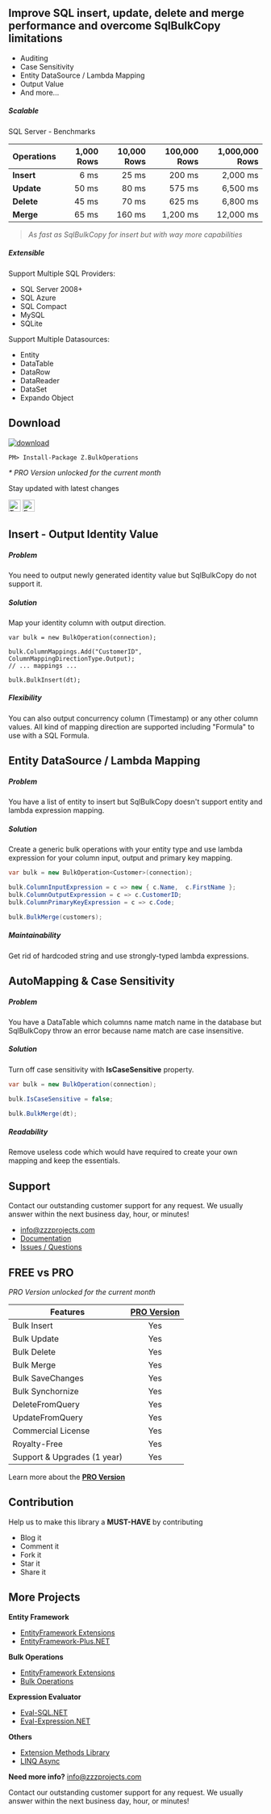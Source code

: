 ## Improve SQL insert, update, delete and merge performance and overcome SqlBulkCopy limitations
 - Auditing
 - Case Sensitivity
 - Entity DataSource / Lambda Mapping
 - Output Value
 - And more...

##### Scalable
SQL Server - Benchmarks

| Operations | 1,000 Rows | 10,000 Rows | 100,000 Rows | 1,000,000 Rows |
| ---------- | ---------: | ----------: | -----------: | -------------: |
|**Insert**  | 6 ms       | 25 ms       | 200 ms       | 2,000 ms       |
|**Update**  | 50 ms      | 80 ms       | 575 ms       | 6,500 ms       |
|**Delete**  | 45 ms      | 70 ms       | 625 ms       | 6,800 ms       |
|**Merge**   | 65 ms      | 160 ms      | 1,200 ms     | 12,000 ms      |

> _As fast as SqlBulkCopy for insert but with way more capabilities_

##### Extensible
Support Multiple SQL Providers:
- SQL Server 2008+
- SQL Azure
- SQL Compact
- MySQL
- SQLite

Support Multiple Datasources:
- Entity
- DataTable
- DataRow
- DataReader
- DataSet
- Expando Object

## Download
<a href="https://www.nuget.org/packages/Z.BulkOperations/" target="_blank"><img src="http://entityframework-plus.net/images/nuget/bulk-operations-v.svg" alt="download" /></a>
<a href="https://www.nuget.org/packages/Z.BulkOperations/" target="_blank"><img src="http://entityframework-plus.net/images/nuget/bulk-operations-d.svg" alt="" /></a>

```
PM> Install-Package Z.BulkOperations
```

_* PRO Version unlocked for the current month_

Stay updated with latest changes

<a href="https://twitter.com/zzzprojects" target="_blank"><img src="http://www.zzzprojects.com/images/twitter_follow.png" alt="Twitter Follow" height="24" /></a>
<a href="https://www.facebook.com/zzzprojects/" target="_blank"><img src="http://www.zzzprojects.com/images/facebook_like.png" alt="Facebook Like" height="24" /></a>

## Insert - Output Identity Value

##### Problem
You need to output newly generated identity value but SqlBulkCopy do not support it.

##### Solution
Map your identity column with output direction.

```
var bulk = new BulkOperation(connection);

bulk.ColumnMappings.Add("CustomerID", ColumnMappingDirectionType.Output);
// ... mappings ...

bulk.BulkInsert(dt);
```

##### Flexibility
You can also output concurrency column (Timestamp) or any other column values. All kind of mapping direction are supported including "Formula" to use with a SQL Formula.

## Entity DataSource / Lambda Mapping
##### Problem
You have a list of entity to insert but SqlBulkCopy doesn't support entity and lambda expression mapping.

##### Solution
Create a generic bulk operations with your entity type and use lambda expression for your column input, output and primary key mapping.

```csharp
var bulk = new BulkOperation<Customer>(connection);

bulk.ColumnInputExpression = c => new { c.Name,  c.FirstName };
bulk.ColumnOutputExpression = c => c.CustomerID;
bulk.ColumnPrimaryKeyExpression = c => c.Code;

bulk.BulkMerge(customers);
```

##### Maintainability
Get rid of hardcoded string and use strongly-typed lambda expressions.

## AutoMapping & Case Sensitivity
##### Problem
You have a DataTable which columns name match name in the database but SqlBulkCopy throw an error because name match are case insensitive.

##### Solution
Turn off case sensitivity with **IsCaseSensitive** property.

```csharp
var bulk = new BulkOperation(connection);

bulk.IsCaseSensitive = false;

bulk.BulkMerge(dt);
```

##### Readability
Remove useless code which would have required to create your own mapping and keep the essentials.

## Support
Contact our outstanding customer support for any request. We usually answer within the next business day, hour, or minutes!

- info@zzzprojects.com
- [Documentation](https://github.com/zzzprojects/Bulk-Operations/wiki)
- [Issues / Questions](https://github.com/zzzprojects/Bulk-Operations/issues)

## FREE vs PRO
_PRO Version unlocked for the current month_

Features                    | [PRO Version](http://bulk-operations.net/#pro)
--------                    | :-------------: |
Bulk Insert                 | Yes
Bulk Update                 | Yes
Bulk Delete                 | Yes
Bulk Merge                  | Yes
Bulk SaveChanges            | Yes
Bulk Synchornize            | Yes
DeleteFromQuery             | Yes
UpdateFromQuery             | Yes
Commercial License          | Yes
Royalty-Free                | Yes
Support & Upgrades (1 year) | Yes

Learn more about the **[PRO Version](http://bulk-operations.net/#pro)**

## Contribution

Help us to make this library a **MUST-HAVE** by contributing

 - Blog it
 - Comment it
 - Fork it
 - Star it
 - Share it

## More Projects

**Entity Framework**
- [EntityFramework Extensions](http://www.zzzprojects.com/products/dotnet-development/entity-framework-extensions/)
- [EntityFramework-Plus.NET](https://github.com/zzzprojects/EntityFramework-Plus)

**Bulk Operations**
- [EntityFramework Extensions](http://www.zzzprojects.com/products/dotnet-development/entity-framework-extensions/)
- [Bulk Operations](https://github.com/zzzprojects/Bulk-Operations)

**Expression Evaluator**
- [Eval-SQL.NET](https://github.com/zzzprojects/Eval-SQL.NET)
- [Eval-Expression.NET](https://github.com/zzzprojects/Eval-Expression.NET)

**Others**
- [Extension Methods Library](https://github.com/zzzprojects/Z.ExtensionMethods/)
- [LINQ Async](https://github.com/zzzprojects/Linq-AsyncExtensions)

**Need more info?** info@zzzprojects.com

Contact our outstanding customer support for any request. We usually answer within the next business day, hour, or minutes!
